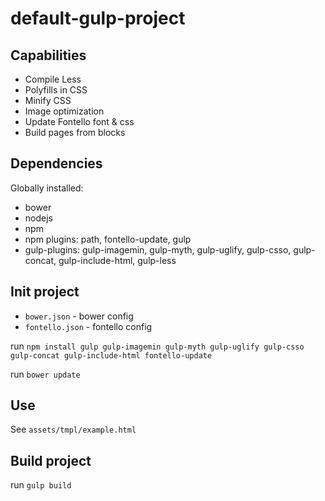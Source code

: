 # default-gulp-project

## Capabilities ##

* Compile Less
* Polyfills in CSS
* Minify CSS
* Image optimization
* Update Fontello font & css
* Build pages from blocks

## Dependencies ##
Globally installed: 

* bower
* nodejs
* npm
* npm plugins: path, fontello-update, gulp
* gulp-plugins: gulp-imagemin, gulp-myth, gulp-uglify, gulp-csso, gulp-concat, gulp-include-html, gulp-less

## Init project ##
* `bower.json` - bower config
* `fontello.json` - fontello config

run `npm install gulp gulp-imagemin gulp-myth gulp-uglify gulp-csso gulp-concat gulp-include-html fontello-update`

run `bower update`

## Use ##
See `assets/tmpl/example.html`

## Build project ##
run `gulp build`